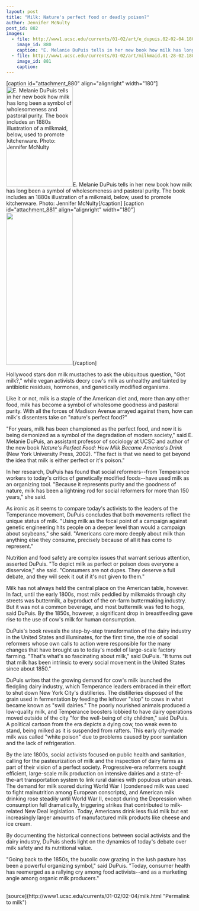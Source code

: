 ```yaml
---
layout: post
title: "Milk: Nature's perfect food or deadly poison?"
author: Jennifer McNulty
post_id: 882
images:
  - file: http://www1.ucsc.edu/currents/01-02/art/e_dupuis.02-02-04.180.jpg
    image_id: 880
    caption: "E. Melanie DuPuis tells in her new book how milk has long been a symbol of wholesomeness and pastoral purity. The book includes an 1880s illustration of a milkmaid, below, used to promote kitchenware. Photo: Jennifer McNulty"
  - file: http://www1.ucsc.edu/currents/01-02/art/milkmaid.01-28-02.180.jpg
    image_id: 881
    caption: 
---
```


[caption id="attachment_880" align="alignright" width="180"]<a href="http://localhost/mysite/wp-content/uploads/2002/02/e_dupuis.02-02-04.180.jpg"><img class="size-full wp-image-880" src="http://localhost/mysite/wp-content/uploads/2002/02/e_dupuis.02-02-04.180.jpg" alt="E. Melanie DuPuis tells in her new book how milk has long been a symbol of wholesomeness and pastoral purity. The book includes an 1880s illustration of a milkmaid, below, used to promote kitchenware. Photo: Jennifer McNulty" width="180" height="270" /></a>E. Melanie DuPuis tells in her new book how milk has long been a symbol of wholesomeness and pastoral purity. The book includes an 1880s illustration of a milkmaid, below, used to promote kitchenware. Photo: Jennifer McNulty[/caption]
[caption id="attachment_881" align="alignright" width="180"]<a href="http://localhost/mysite/wp-content/uploads/2002/02/milkmaid.01-28-02.180.jpg"><img class="size-full wp-image-881" src="http://localhost/mysite/wp-content/uploads/2002/02/milkmaid.01-28-02.180.jpg" alt="" width="180" height="411" /></a>[/caption]
<p>
  Hollywood stars don milk mustaches to ask the ubiquitous question, "Got milk?," while vegan activists decry cow's milk as unhealthy and tainted by antibiotic residues, hormones, and genetically modified organisms.
</p>Like it or not, milk is a staple of the American diet and, more than any other food, milk has become a symbol of wholesome goodness and pastoral purity. With all the forces of Madison Avenue arrayed against them, how can milk's dissenters take on "nature's perfect food?"
<p>
  "For years, milk has been championed as the perfect food, and now it is being demonized as a symbol of the degradation of modern society," said E. Melanie DuPuis, an assistant professor of sociology at UCSC and author of the new book <i>Nature's Perfect Food: How Milk Became America's Drink</i> (New York University Press, 2002). "The fact is that we need to get beyond the idea that milk is either perfect or it's poison."
</p>
<p>
  In her research, DuPuis has found that social reformers--from Temperance workers to today's critics of genetically modified foods--have used milk as an organizing tool. "Because it represents purity and the goodness of nature, milk has been a lightning rod for social reformers for more than 150 years," she said.
</p>
<p>
  As ironic as it seems to compare today's activists to the leaders of the Temperance movement, DuPuis concludes that both movements reflect the unique status of milk. "Using milk as the focal point of a campaign against genetic engineering hits people on a deeper level than would a campaign about soybeans," she said. "Americans care more deeply about milk than anything else they consume, precisely because of all it has come to represent."
</p>
<p>
  Nutrition and food safety are complex issues that warrant serious attention, asserted DuPuis. "To depict milk as perfect or poison does everyone a disservice," she said. "Consumers are not dupes. They deserve a full debate, and they will seek it out if it's not given to them."
</p>
<p>
  Milk has not always held the central place on the American table, however. In fact, until the early 1800s, most milk peddled by milkmaids through city streets was buttermilk, a byproduct of the on-farm buttermaking industry. But it was not a common beverage, and most buttermilk was fed to hogs, said DuPuis. By the 1850s, however, a significant drop in breastfeeding gave rise to the use of cow's milk for human consumption.
</p>
<p>
  DuPuis's book reveals the step-by-step transformation of the dairy industry in the United States and illuminates, for the first time, the role of social reformers whose own calls to action were responsible for the many changes that have brought us to today's model of large-scale factory farming. "That's what's so fascinating about milk," said DuPuis. "It turns out that milk has been intrinsic to every social movement in the United States since about 1850."
</p>
<p>
  DuPuis writes that the growing demand for cow's milk launched the fledgling dairy industry, which Temperance leaders embraced in their effort to shut down New York City's distilleries. The distilleries disposed of the grain used in fermentation by feeding the leftover "slop" to cows in what became known as "swill dairies." The poorly nourished animals produced a low-quality milk, and Temperance boosters lobbied to have dairy operations moved outside of the city "for the well-being of city children," said DuPuis. A political cartoon from the era depicts a dying cow, too weak even to stand, being milked as it is suspended from rafters. This early city-made milk was called "white poison" due to problems caused by poor sanitation and the lack of refrigeration.
</p>
<p>
  By the late 1800s, social activists focused on public health and sanitation, calling for the pasteurization of milk and the inspection of dairy farms as part of their vision of a perfect society. Progressive-era reformers sought efficient, large-scale milk production on intensive dairies and a state-of-the-art transportation system to link rural dairies with populous urban areas. The demand for milk soared during World War I (condensed milk was used to fight malnutrition among European conscripts), and American milk drinking rose steadily until World War II, except during the Depression when consumption fell dramatically, triggering strikes that contributed to milk-related New Deal legislation. Today, Americans drink less fluid milk but eat increasingly larger amounts of manufactured milk products like cheese and ice cream.
</p>
<p>
  By documenting the historical connections between social activists and the dairy industry, DuPuis sheds light on the dynamics of today's debate over milk safety and its nutritional value.
</p>
<p>
  "Going back to the 1850s, the bucolic cow grazing in the lush pasture has been a powerful organizing symbol," said DuPuis. "Today, consumer health has reemerged as a rallying cry among food activists--and as a marketing angle among organic milk producers."<br>
  <br>

</p>
<p>

</p>
[source](http://www1.ucsc.edu/currents/01-02/02-04/milk.html "Permalink to milk")
